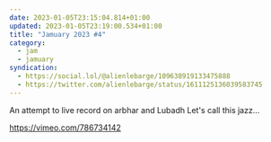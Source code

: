 ```yaml
---
date: 2023-01-05T23:15:04.814+01:00
updated: 2023-01-05T23:19:00.534+01:00
title: "Jamuary 2023 #4"
category: 
  - jam
  - jamuary
syndication:
  - https://social.lol/@alienlebarge/109638919133475888
  - https://twitter.com/alienlebarge/status/1611125136039583745
---
```

An attempt to live record on arbhar and Lubadh
Let's call this jazz...

https://vimeo.com/786734142
